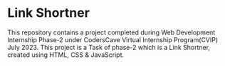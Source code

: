 # Link Shortner
This repository contains a project completed during Web Development Internship Phase-2 under CodersCave Virtual Internship Program(CVIP) July 2023. This project is a Task of phase-2 which is a Link Shortner, created using HTML, CSS & JavaScript. 
